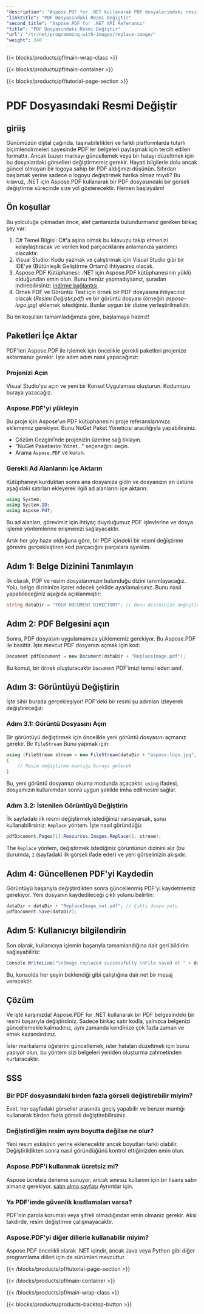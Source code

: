 ```yaml
---
"description": "Aspose.PDF for .NET kullanarak PDF dosyalarındaki resimleri kolayca değiştirin. Adım adım talimatlar için bu kılavuzu izleyin ve PDF yönetimi becerilerinizi geliştirin."
"linktitle": "PDF Dosyasındaki Resmi Değiştir"
"second_title": "Aspose.PDF for .NET API Referansı"
"title": "PDF Dosyasındaki Resmi Değiştir"
"url": "/tr/net/programming-with-images/replace-image/"
"weight": 240
---
```


{{< blocks/products/pf/main-wrap-class >}}

{{< blocks/products/pf/main-container >}}

{{< blocks/products/pf/tutorial-page-section >}}

# PDF Dosyasındaki Resmi Değiştir

## giriiş

Günümüzün dijital çağında, taşınabilirlikleri ve farklı platformlarda tutarlı biçimlendirmeleri sayesinde PDF'ler belgeleri paylaşmak için tercih edilen formattır. Ancak bazen markayı güncellemek veya bir hatayı düzeltmek için bu dosyalardaki görselleri değiştirmemiz gerekir. Hayati bilgilerle dolu ancak güncel olmayan bir logoya sahip bir PDF aldığınızı düşünün. Sıfırdan başlamak yerine sadece o logoyu değiştirmek harika olmaz mıydı? Bu kılavuz, .NET için Aspose.PDF kullanarak bir PDF dosyasındaki bir görseli değiştirme sürecinde size yol gösterecektir. Hemen başlayalım!

## Ön koşullar

Bu yolculuğa çıkmadan önce, alet çantanızda bulundurmanız gereken birkaç şey var:

1. C# Temel Bilgisi: C#'a aşina olmak bu kılavuzu takip etmenizi kolaylaştıracak ve verilen kod parçacıklarını anlamanıza yardımcı olacaktır.
2. Visual Studio: Kodu yazmak ve çalıştırmak için Visual Studio gibi bir IDE'ye (Bütünleşik Geliştirme Ortamı) ihtiyacınız olacak.
3. Aspose.PDF Kütüphanesi: .NET için Aspose.PDF kütüphanesinin yüklü olduğundan emin olun. Bunu henüz yapmadıysanız, şuradan indirebilirsiniz: [indirme bağlantısı](https://releases.aspose.com/pdf/net/).
4. Örnek PDF ve Görüntü: Test için örnek bir PDF dosyasına ihtiyacınız olacak (*Resimi Değiştir.pdf*) ve bir görüntü dosyası (örneğin *aspose-logo.jpg*) eklemek istediğiniz. Bunlar uygun bir dizine yerleştirilmelidir.

Bu ön koşulları tamamladığımıza göre, başlamaya hazırız! 

## Paketleri İçe Aktar

PDF'leri Aspose.PDF ile işlemek için öncelikle gerekli paketleri projenize aktarmanız gerekir. İşte adım adım nasıl yapacağınız:

### Projenizi Açın

Visual Studio'yu açın ve yeni bir Konsol Uygulaması oluşturun. Kodumuzu buraya yazacağız.

### Aspose.PDF'yi yükleyin

Bu proje için Aspose'un PDF kütüphanesini proje referanslarımıza eklememiz gerekiyor. Bunu NuGet Paket Yöneticisi aracılığıyla yapabilirsiniz. 

- Çözüm Gezgini’nde projenizin üzerine sağ tıklayın.
- "NuGet Paketlerini Yönet..." seçeneğini seçin.
- Arama `Aspose.PDF` ve kurun.

### Gerekli Ad Alanlarını İçe Aktarın 

Kütüphaneyi kurduktan sonra ana dosyanıza gidin ve dosyanızın en üstüne aşağıdaki satırları ekleyerek ilgili ad alanlarını içe aktarın:

```csharp
using System;
using System.IO;
using Aspose.Pdf;
```

Bu ad alanları, görevimiz için ihtiyaç duyduğumuz PDF işlevlerine ve dosya işleme yöntemlerine erişmenizi sağlayacaktır.

Artık her şey hazır olduğuna göre, bir PDF içindeki bir resmi değiştirme görevini gerçekleştiren kod parçacığını parçalara ayıralım. 

## Adım 1: Belge Dizinini Tanımlayın

İlk olarak, PDF ve resim dosyalarımızın bulunduğu dizini tanımlayacağız. Yolu, belge dizininize işaret edecek şekilde ayarlamalısınız. Bunu nasıl yapabileceğiniz aşağıda açıklanmıştır:

```csharp
string dataDir = "YOUR DOCUMENT DIRECTORY"; // Bunu dizininize değiştirin
```

## Adım 2: PDF Belgesini açın

Sonra, PDF dosyasını uygulamamıza yüklememiz gerekiyor. Bu Aspose.PDF ile basittir. İşte mevcut PDF dosyanızı açmak için kod:

```csharp
Document pdfDocument = new Document(dataDir + "ReplaceImage.pdf");
```

Bu komut, bir örnek oluşturacaktır `Document` PDF'imizi temsil eden sınıf.

## Adım 3: Görüntüyü Değiştirin

İşte sihir burada gerçekleşiyor! PDF'deki bir resmi şu adımları izleyerek değiştireceğiz:

### Adım 3.1: Görüntü Dosyasını Açın

Bir görüntüyü değiştirmek için öncelikle yeni görüntü dosyasını açmanız gerekir. Bir `FileStream` Bunu yapmak için:

```csharp
using (FileStream stream = new FileStream(dataDir + "aspose-logo.jpg", FileMode.Open))
{
    // Resim değiştirme mantığı buraya gelecek
}
```

Bu, yeni görüntü dosyamızı okuma modunda açacaktır. `using` ifadesi, dosyamızın kullanımdan sonra uygun şekilde imha edilmesini sağlar.

### Adım 3.2: İstenilen Görüntüyü Değiştirin

İlk sayfadaki ilk resmi değiştirmek istediğinizi varsayarsak, şunu kullanabilirsiniz: `Replace` yöntem. İşte nasıl göründüğü:

```csharp
pdfDocument.Pages[1].Resources.Images.Replace(1, stream);
```

The `Replace` yöntem, değiştirmek istediğiniz görüntünün dizinini alır (bu durumda, `1` (sayfadaki ilk görseli ifade eder) ve yeni görselinizin akışıdır.

## Adım 4: Güncellenen PDF'yi Kaydedin

Görüntüyü başarıyla değiştirdikten sonra güncellenmiş PDF'yi kaydetmemiz gerekiyor. Yeni dosyanın kaydedileceği çıktı yolunu belirtin:

```csharp
dataDir = dataDir + "ReplaceImage_out.pdf"; // Çıktı dosya yolu
pdfDocument.Save(dataDir);
```

## Adım 5: Kullanıcıyı bilgilendirin

Son olarak, kullanıcıya işlemin başarıyla tamamlandığına dair geri bildirim sağlayabiliriz:

```csharp
Console.WriteLine("\nImage replaced successfully.\nFile saved at " + dataDir);
```

Bu, konsolda her şeyin beklendiği gibi çalıştığına dair net bir mesaj verecektir.

## Çözüm

Ve işte karşınızda! Aspose.PDF for .NET kullanarak bir PDF belgesindeki bir resmi başarıyla değiştirdiniz. Sadece birkaç satır kodla, yalnızca belgenizi güncellemekle kalmadınız, aynı zamanda kendinize çok fazla zaman ve emek kazandırdınız. 

İster markalama öğelerini güncellemek, ister hataları düzeltmek için bunu yapıyor olun, bu yöntem sizi belgeleri yeniden oluşturma zahmetinden kurtaracaktır.

## SSS

### Bir PDF dosyasındaki birden fazla görseli değiştirebilir miyim?
Evet, her sayfadaki görseller arasında geçiş yapabilir ve benzer mantığı kullanarak birden fazla görseli değiştirebilirsiniz.

### Değiştirdiğim resim aynı boyutta değilse ne olur?
Yeni resim eskisinin yerine eklenecektir ancak boyutları farklı olabilir. Değiştirildikten sonra nasıl göründüğünü kontrol ettiğinizden emin olun.

### Aspose.PDF'i kullanmak ücretsiz mi?
Aspose ücretsiz deneme sunuyor, ancak sınırsız kullanım için bir lisans satın almanız gerekiyor. [satın alma sayfası](https://purchase.aspose.com/buy) Ayrıntılar için.

### Ya PDF'imde güvenlik kısıtlamaları varsa?
PDF'nin parola korumalı veya şifreli olmadığından emin olmanız gerekir. Aksi takdirde, resim değiştirme çalışmayacaktır.

### Aspose.PDF'yi diğer dillerle kullanabilir miyim?
Aspose.PDF öncelikli olarak .NET içindir, ancak Java veya Python gibi diğer programlama dilleri için de sürümleri mevcuttur.

{{< /blocks/products/pf/tutorial-page-section >}}

{{< /blocks/products/pf/main-container >}}

{{< /blocks/products/pf/main-wrap-class >}}

{{< blocks/products/products-backtop-button >}}